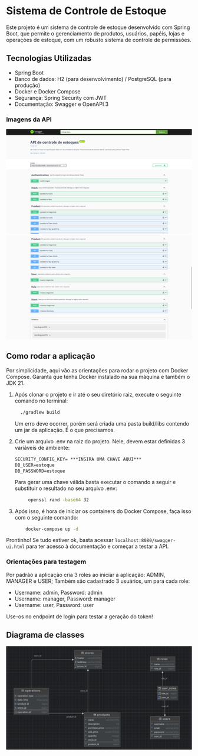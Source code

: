 # Sistema de Controle de Estoque

Este projeto é um sistema de controle de estoque desenvolvido com Spring Boot, que permite o gerenciamento de produtos, usuários, papéis, lojas e operações de estoque, com um robusto sistema de controle de permissões.


## Tecnologias Utilizadas

- Spring Boot
- Banco de dados: H2 (para desenvolvimento) / PostgreSQL (para produção)
- Docker e Docker Compose
- Segurança: Spring Security com JWT
- Documentação: Swagger e OpenAPI 3


### Imagens da API

![Print 1](src/main/resources/static/prints/print-1.png)
![Print 2](src/main/resources/static/prints/print-2.png)

## Como rodar a aplicação
Por simplicidade, aqui vão as orientações para rodar o projeto com Docker Compose. Garanta que tenha Docker instalado na sua máquina
e também o JDK 21.

1. Após clonar o projeto e ir até o seu diretório raiz, execute o seguinte comando no terminal:

    ```bash
      ./gradlew build
     ``` 

    Um erro deve ocorrer, porém será criada uma pasta build/libs contendo um jar da aplicação. É o que precisamos.

2. Crie um arquivo .env na raiz do projeto. Nele, devem estar definidas 3 variáveis de ambiente:
    ```
   SECURITY_CONFIG_KEY= ***INSIRA UMA CHAVE AQUI***
   DB_USER=estoque
   DB_PASSWORD=estoque
    ```
   
    Para gerar uma chave válida basta executar o comando a seguir e substituir o resultado no seu arquivo .env:
   ```bash
        openssl rand -base64 32
    ```

3. Após isso, é hora de iniciar os containers do Docker Compose, faça isso com o seguinte comando:

    ```bash
        docker-compose up -d
   ```
   
Prontinho! Se tudo estiver ok, basta acessar `localhost:8080/swagger-ui.html` para ter acesso à documentação e começar a testar a API.

### Orientações para testagem

Por padrão a aplicação cria 3 roles ao iniciar a aplicação: ADMIN, MANAGER e USER;
Também são cadastrado 3 usuários, um para cada role:
- Username: admin, Password: admin
- Username: manager, Password: manager
- Username: user, Password: user

Use-os no endpoint de login para testar a geração do token!

## Diagrama de classes

![Diagrama de classes](src/main/resources/static/prints/diagram.png)